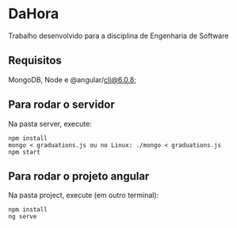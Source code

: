 # DaHora
Trabalho desenvolvido para a disciplina de Engenharia de Software

## Requisitos
MongoDB, Node e @angular/cli@6.0.8;

## Para rodar o servidor

Na pasta server, execute:

```
npm install
mongo < graduations.js ou no Linux: ./mongo < graduations.js
npm start
```

## Para rodar o projeto angular

Na pasta project, execute (em outro terminal):
```
npm install
ng serve
```
